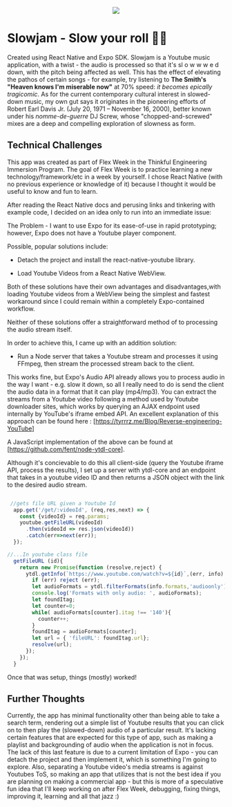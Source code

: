 
<p align="center">
<img src="https://github.com/thinkful-ei22/Donny-Playground/blob/master/screenshots/godsplan.gif">
</p>

# Slowjam - Slow your roll 🐌🐢

Created using React Native and Expo SDK. 
Slowjam is a Youtube music application, with a twist - the audio is processed so that it's sl o w w w e d down, with the pitch being affected as well. This has the effect of elevating the pathos of certain songs - for example, try listening to **The Smith's "Heaven knows I'm miserable now"** at 70% speed: *it becomes epically tragicomic*. As for the current contemporary cultural interest in slowed-down music, my own gut says it originates in the pioneering efforts of Robert Earl Davis Jr. (July 20, 1971 – November 16, 2000), better known under his *nomme-de-guerre* DJ Screw, whose "chopped-and-screwed" mixes are a deep and compelling exploration of slowness as form.

## Technical Challenges

This app was created as part of Flex Week in the Thinkful Engineering Immersion Program. The goal of Flex Week is to practice learning a new technology/framework/etc in a week by yourself. I chose React Native (with no previous experience or knowledge of it) because I thought it would be useful to know and fun to learn.

After reading the React Native docs and perusing links and tinkering with example code, I decided on an idea only to run into an immediate issue:

The Problem - I want to use Expo for its ease-of-use in rapid prototyping; however, Expo does not have a Youtube player component.

Possible, popular solutions include:

* Detach the project and install the react-native-youtube library.

* Load Youtube Videos from a React Native WebView.


Both of these solutions have their own advantages and disadvantages,with loading Youtube videos from a WebView being the simplest and fastest workaround since I could remain within a completely Expo-contained workflow.

Neither of these solutions offer a straightforward method of to processing the audio stream itself.

In order to achieve this, I came up with an addition solution:

* Run a Node server that takes a Youtube stream and processes it using FFmpeg, then stream the processed stream back to the client.

This works fine, but Expo's Audio API already allows you to process audio in the way I want - e.g. slow it down, so all I really need to do is send the client the audio data in a format that it can play (mp4/mp3). You can extract the streams from a Youtube video following a method used by Youtube downloader sites, which works by querying an AJAX endpoint used internally by YouTube's iframe embed API. An excellent explanation of this approach can be found here : [https://tyrrrz.me/Blog/Reverse-engineering-YouTube] 

A JavaScript implementation of the above can be found at [https://github.com/fent/node-ytdl-core].

Although it's concievable to do this all client-side (query the Youtube iframe API, process the results), I set up a server with ytdl-core and an endpoint that takes in a youtube video ID and then returns a JSON object with the link to the desired audio stream. 

``` JavaScript

 //gets file URL given a Youtube Id
  app.get('/get/:videoId', (req,res,next) => {
    const {videoId} = req.params;
    youtube.getFileURL(videoId)
      .then(videoId => res.json(videoId))
      .catch(err=>next(err));
  });

//...In youtube class file
  getFileURL (id){
    return new Promise(function (resolve,reject) {
      ytdl.getInfo(`https://www.youtube.com/watch?v=${id}`,(err, info) => {
        if (err) reject (err);
        let audioFormats = ytdl.filterFormats(info.formats,'audioonly');
        console.log('Formats with only audio: ', audioFormats);
        let foundItag;
        let counter=0;
        while( audioFormats[counter].itag !== '140'){
          counter++;
        }
        foundItag = audioFormats[counter];
        let url = { 'fileURL': foundItag.url};
        resolve(url);
      });
    });  
  }

```

Once that was setup, things (mostly) worked! 

## Further Thoughts

Currently, the app has minimal functionality other than being able to take a search term, rendering out a simple list of Youtube results that you can click on to then play the (slowed-down) audio of a particular result. It's lacking certain features that are expected for this type of app, such as making a playlist and backgrounding of audio when the application is not in focus. The lack of this last feature is due to a current limitation of Expo - you can detach the project and then implement it, which is something I'm going to explore.  Also, separating a Youtube video's media streams is against Youtubes ToS, so making an app that utilizes that is not the best idea if you are planning on making a commercial app - but this is more of a speculative fun idea that I'll keep working on after Flex Week, debugging, fixing things, improving it, learning and all that jazz :)




